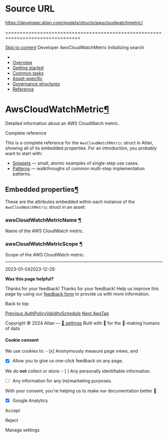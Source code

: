 # Source URL
https://developer.atlan.com/models/structs/awscloudwatchmetric/

================================================================================

<!--
canonical: https://developer.atlan.com/models/structs/awscloudwatchmetric/
meta-content-security-policy: object-src 'none'; base-uri 'self'; manifest-src 'self'; media-src 'self';
meta-description: Dear Developers
meta-generator: mkdocs-1.6.1, mkdocs-material-9.6.14
meta-og-description: Dear Developers
meta-og-image: https://developer.atlan.com/assets/images/social/models/structs/awscloudwatchmetric.png
meta-og-image-height: 630
meta-og-image-type: image/png
meta-og-image-width: 1200
meta-og-title: AwsCloudWatchMetric - Developer
meta-og-type: website
meta-og-url: https://developer.atlan.com/models/structs/awscloudwatchmetric/
meta-twitter:card: summary_large_image
meta-twitter:description: Dear Developers
meta-twitter:image: https://developer.atlan.com/assets/images/social/models/structs/awscloudwatchmetric.png
meta-twitter:title: AwsCloudWatchMetric - Developer
meta-viewport: width=device-width,initial-scale=1
title: AwsCloudWatchMetric - Developer
-->

[Skip to content](#awscloudwatchmetric) Developer AwsCloudWatchMetric Initializing search 

* 
* [Overview](../../..)
* [Getting started](../../../getting-started/)
* [Common tasks](../../../snippets/)
* [Asset\-specific](../../../patterns/)
* [Governance structures](../../../governance/)
* [Reference](../../../reference/)

AwsCloudWatchMetric[¶](#awscloudwatchmetric "Permanent link")
=============================================================

Detailed information about an AWS CloudWatch metric.

Complete reference

This is a complete reference for the `AwsCloudWatchMetric` struct in Atlan, showing all of its embedded properties. For an introduction, you probably want to start with:

* [Snippets](../../../snippets/) — small, atomic examples of single\-step use cases.
* [Patterns](../../../patterns/) — walkthroughs of common multi\-step implementation patterns.

Embedded properties[¶](#embedded-properties "Permanent link")
-------------------------------------------------------------

These are the attributes embedded within each instance of the `AwsCloudWatchMetric` struct in an asset:

### awsCloudWatchMetricName [¶](#awscloudwatchmetricname "Permanent link")

Name of the AWS CloudWatch metric.

### awsCloudWatchMetricScope [¶](#awscloudwatchmetricscope "Permanent link")

Scope of the AWS CloudWatch metric.

---

2023\-01\-042023\-12\-29

**Was this page helpful?**

Thanks for your feedback! Thanks for your feedback! Help us improve this page by using our [feedback form](https://docs.google.com/forms/d/e/1FAIpQLScfoq7vqEn8S4QvN0ehPp0MRy6WYK5x-okJDqD69lHgoPPWtg/viewform?usp=pp_url&entry.1800719315=/models/structs/awscloudwatchmetric/) to provide us with more information. 

Back to top

[Previous AuthPolicyValiditySchedule](../authpolicyvalidityschedule/) [Next AwsTag](../awstag/) 

Copyright © 2024 Atlan — [🍪 settings](#__consent) 
Built with 💙 for the 🤖\-making humans of data 

#### Cookie consent

We use cookies to: - [x] Anonymously measure page views, and
- [x] Allow you to give us one\-click feedback on any page.

 We do **not** collect or store: - [ ] Any personally identifiable information.
- [ ] Any information for any (re)marketing purposes.

 With your consent, you're helping us to make our documentation better 💙

- [x] Google Analytics

Accept

Reject

Manage settings

